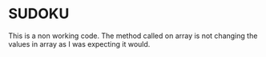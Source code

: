 # SUDOKU
This is a non working code. The method called on array is not changing the values in array as I was expecting it would.
